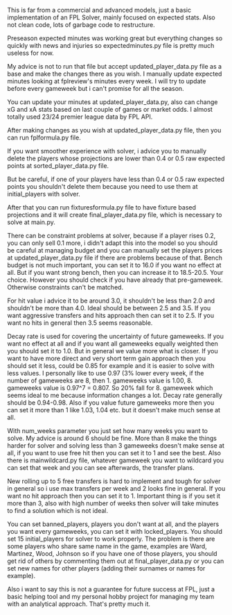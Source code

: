 This is far from a commercial and advanced models, just a basic implementation of an FPL Solver, mainly focused on expected stats. Also not clean code, lots of garbage code to restructure.

Preseason expected minutes was working great but everything changes so quickly with news and injuries so expectedminutes.py file is pretty much useless for now.

My advice is not to run that file but accept updated_player_data.py file as a base and make the changes there as you wish. I manually update expected minutes looking at fplreview's minutes every week. I will try to update before every gameweek but i can't promise for all the season.

You can update your minutes at updated_player_data.py, also can change xG and xA stats based on last couple of games or market odds. I almost totally used 23/24 premier league data by FPL API.

After making changes as you wish at updated_player_data.py file, then you can run fplformula.py file.

If you want smoother experience with solver, i advice you to manually delete the players whose projections are lower than 0.4 or 0.5 raw expected points at sorted_player_data.py file.

But be careful, if one of your players have less than 0.4 or 0.5 raw expected points you shouldn't delete them because you need to use them at initial_players with solver.

After that you can run fixturesformula.py file to have fixture based projections and it will create final_player_data.py file, which is necessary to solve at main.py.

There can be constraint problems at solver, because if a player rises 0.2, you can only sell 0.1 more, i didn't adapt this into the model so you should be careful at managing budget and you can
manually set the players prices at updated_player_data.py file if there are problems because of that. Bench budget is not much important, you can set it to 16.0 if you want no effect at all. But if you want strong bench, then you can increase it to 18.5-20.5. Your choice. However you should check if you have already that pre-gameweek. Otherwise constraints can't be matched.

For hit value i advice it to be around 3.0, it shouldn't be less than 2.0 and shouldn't be more than 4.0. Ideal should be between 2.5 and 3.5. If you want aggressive transfers and hits approach then
can set it to 2.5. If you want no hits in general then 3.5 seems reasonable.

Decay rate is used for covering the uncertainty of future gameweeks. If you want no effect at all and if you want all gameweeks equally weighted then you should set it to 1.0. But in general
we value more what is closer. If you want to have more direct and very short term gain approach then you should set it less, could be 0.85 for example and it is easier to solve with less values.
I personally like to use 0.97 (3% lower every week, if the number of gameweeks are 8, then 1. gameweeks value is 1.00, 8. gameweeks value is 0.97^7 = 0.807. So 20% fall for 8. gameweek which seems
ideal to me because information changes a lot. Decay rate generally should be 0.94-0.98. Also if you value future gameweeks more then you can set it more than 1 like 1.03, 1.04 etc. but it doesn't make much
sense at all.

With num_weeks parameter you just set how many weeks you want to solve. My advice is around 6 should be fine. More than 8 make the things harder for solver and solving less than 3 gameweeks doesn't make
sense at all, if you want to use free hit then you can set it to 1 and see the best. Also there is mainwildcard.py file, whatever gameweek you want to wildcard you can set that week and you can see afterwards,
the transfer plans.

New rolling up to 5 free transfers is hard to implement and tough for solver in general so i use max transfers per week and 2 looks fine in general. If you want no hit approach then you can set it to 1.
Important thing is if you set it more than 3, also with high number of weeks then solver will take minutes to find a solution which is not ideal.

You can set banned_players, players you don't want at all, and the players you want every gameweeks, you can set it with locked_players. You should set 15 initial_players for solver to work properly.
The problem is there are some players who share same name in the game, examples are Ward, Martinez, Wood, Johnson so if you have one of those players, you should get rid of others by commenting them out
at final_player_data.py or you can set new names for other players (adding their surnames or names for example).

Also i want to say this is not a guarantee for future success at FPL, just a basic helping tool and my personal hobby project for managing my team with an analytical approach.
That's pretty much it.
